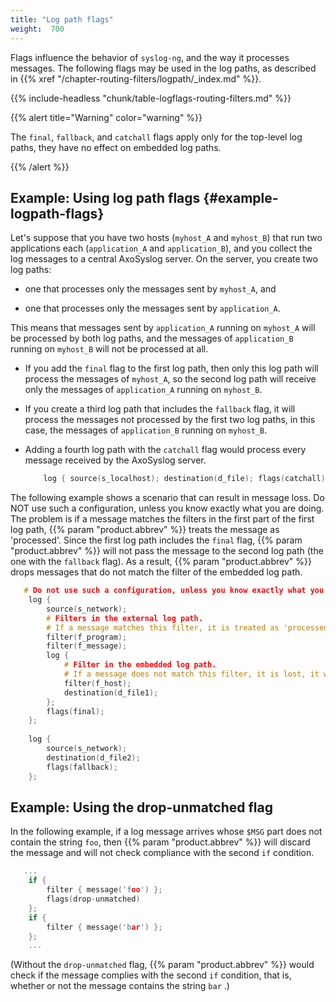 ```yaml
---
title: "Log path flags"
weight:  700
---
```

<!-- DISCLAIMER: This file is based on the syslog-ng Open Source Edition documentation https://github.com/balabit/syslog-ng-ose-guides/commit/2f4a52ee61d1ea9ad27cb4f3168b95408fddfdf2 and is used under the terms of The syslog-ng Open Source Edition Documentation License. The file has been modified by Axoflow. -->

Flags influence the behavior of `syslog-ng`, and the way it processes messages. The following flags may be used in the log paths, as described in {{% xref "/chapter-routing-filters/logpath/_index.md" %}}.

{{% include-headless "chunk/table-logflags-routing-filters.md" %}}

{{% alert title="Warning" color="warning" %}}

The `final`, `fallback`, and `catchall` flags apply only for the top-level log paths, they have no effect on embedded log paths.

{{% /alert %}}


## Example: Using log path flags {#example-logpath-flags}

Let's suppose that you have two hosts (`myhost_A` and `myhost_B`) that run two applications each (`application_A` and `application_B`), and you collect the log messages to a central AxoSyslog server. On the server, you create two log paths:

  - one that processes only the messages sent by `myhost_A`, and

  - one that processes only the messages sent by `application_A`.

This means that messages sent by `application_A` running on `myhost_A` will be processed by both log paths, and the messages of `application_B` running on `myhost_B` will not be processed at all.

  - If you add the `final` flag to the first log path, then only this log path will process the messages of `myhost_A`, so the second log path will receive only the messages of `application_A` running on `myhost_B`.

  - If you create a third log path that includes the `fallback` flag, it will process the messages not processed by the first two log paths, in this case, the messages of `application_B` running on `myhost_B`.

  - Adding a fourth log path with the `catchall` flag would process every message received by the AxoSyslog server.
    
    ```c
        log { source(s_localhost); destination(d_file); flags(catchall); };
    ```

The following example shows a scenario that can result in message loss. Do NOT use such a configuration, unless you know exactly what you are doing. The problem is if a message matches the filters in the first part of the first log path, {{% param "product.abbrev" %}} treats the message as 'processed'. Since the first log path includes the `final` flag, {{% param "product.abbrev" %}} will not pass the message to the second log path (the one with the `fallback` flag). As a result, {{% param "product.abbrev" %}} drops messages that do not match the filter of the embedded log path.

```c
   # Do not use such a configuration, unless you know exactly what you are doing.
    log {
        source(s_network);
        # Filters in the external log path.
        # If a message matches this filter, it is treated as 'processed'
        filter(f_program);
        filter(f_message);
        log {
            # Filter in the embedded log path.
            # If a message does not match this filter, it is lost, it will not be processed by the 'fallback' log path
            filter(f_host);
            destination(d_file1);
        };
        flags(final);
    };
    
    log {
        source(s_network);
        destination(d_file2);
        flags(fallback);
    };
```



## Example: Using the drop-unmatched flag

In the following example, if a log message arrives whose `$MSG` part does not contain the string `foo`, then {{% param "product.abbrev" %}} will discard the message and will not check compliance with the second `if` condition.

```c
   ...
    if {
        filter { message('foo') };
        flags(drop-unmatched)
    };
    if {
        filter { message('bar') };
    };
    ...
```

(Without the `drop-unmatched` flag, {{% param "product.abbrev" %}} would check if the message complies with the second `if` condition, that is, whether or not the message contains the string `bar` .)

